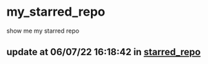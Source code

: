 # my_starred_repo
show me my starred repo

update at 06/07/22 16:18:42 in [starred_repo](./index.html)
---

